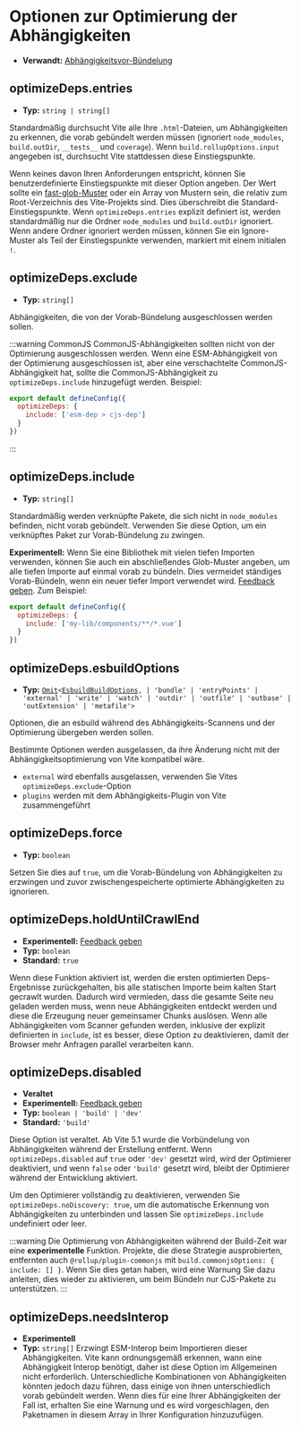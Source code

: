 # Optionen zur Optimierung der Abhängigkeiten

- **Verwandt:** [Abhängigkeitsvor-Bündelung](/guide/dep-pre-bundling)

## optimizeDeps.entries

- **Typ:** `string | string[]`

Standardmäßig durchsucht Vite alle Ihre `.html`-Dateien, um Abhängigkeiten zu erkennen, die vorab gebündelt werden müssen (ignoriert `node_modules`, `build.outDir`, `__tests__` und `coverage`). Wenn `build.rollupOptions.input` angegeben ist, durchsucht Vite stattdessen diese Einstiegspunkte.

Wenn keines davon Ihren Anforderungen entspricht, können Sie benutzerdefinierte Einstiegspunkte mit dieser Option angeben. Der Wert sollte ein [fast-glob-Muster](https://github.com/mrmlnc/fast-glob#basic-syntax) oder ein Array von Mustern sein, die relativ zum Root-Verzeichnis des Vite-Projekts sind. Dies überschreibt die Standard-Einstiegspunkte. Wenn `optimizeDeps.entries` explizit definiert ist, werden standardmäßig nur die Ordner `node_modules` und `build.outDir` ignoriert. Wenn andere Ordner ignoriert werden müssen, können Sie ein Ignore-Muster als Teil der Einstiegspunkte verwenden, markiert mit einem initialen `!`.

## optimizeDeps.exclude

- **Typ:** `string[]`

Abhängigkeiten, die von der Vorab-Bündelung ausgeschlossen werden sollen.

:::warning CommonJS
CommonJS-Abhängigkeiten sollten nicht von der Optimierung ausgeschlossen werden. Wenn eine ESM-Abhängigkeit von der Optimierung ausgeschlossen ist, aber eine verschachtelte CommonJS-Abhängigkeit hat, sollte die CommonJS-Abhängigkeit zu `optimizeDeps.include` hinzugefügt werden. Beispiel:

```js
export default defineConfig({
  optimizeDeps: {
    include: ['esm-dep > cjs-dep']
  }
})
```

:::

## optimizeDeps.include

- **Typ:** `string[]`

Standardmäßig werden verknüpfte Pakete, die sich nicht in `node_modules` befinden, nicht vorab gebündelt. Verwenden Sie diese Option, um ein verknüpftes Paket zur Vorab-Bündelung zu zwingen.

**Experimentell:** Wenn Sie eine Bibliothek mit vielen tiefen Importen verwenden, können Sie auch ein abschließendes Glob-Muster angeben, um alle tiefen Importe auf einmal vorab zu bündeln. Dies vermeidet ständiges Vorab-Bündeln, wenn ein neuer tiefer Import verwendet wird. [Feedback geben](https://github.com/vitejs/vite/discussions/15833). Zum Beispiel:

```js
export default defineConfig({
  optimizeDeps: {
    include: ['my-lib/components/**/*.vue']
  }
})
```

## optimizeDeps.esbuildOptions

- **Typ:** [`Omit`](https://www.typescriptlang.org/docs/handbook/utility-types.html#omittype-keys)`<`[`EsbuildBuildOptions`](https://esbuild.github.io/api/#general-options)`,
| 'bundle'
| 'entryPoints'
| 'external'
| 'write'
| 'watch'
| 'outdir'
| 'outfile'
| 'outbase'
| 'outExtension'
| 'metafile'>`

Optionen, die an esbuild während des Abhängigkeits-Scannens und der Optimierung übergeben werden sollen.

Bestimmte Optionen werden ausgelassen, da ihre Änderung nicht mit der Abhängigkeitsoptimierung von Vite kompatibel wäre.

- `external` wird ebenfalls ausgelassen, verwenden Sie Vites `optimizeDeps.exclude`-Option
- `plugins` werden mit dem Abhängigkeits-Plugin von Vite zusammengeführt

## optimizeDeps.force

- **Typ:** `boolean`

Setzen Sie dies auf `true`, um die Vorab-Bündelung von Abhängigkeiten zu erzwingen und zuvor zwischengespeicherte optimierte Abhängigkeiten zu ignorieren.

## optimizeDeps.holdUntilCrawlEnd

- **Experimentell:** [Feedback geben](https://github.com/vitejs/vite/discussions/15834)
- **Typ:** `boolean`
- **Standard:** `true`

Wenn diese Funktion aktiviert ist, werden die ersten optimierten Deps-Ergebnisse zurückgehalten, bis alle statischen Importe beim kalten Start gecrawlt wurden. Dadurch wird vermieden, dass die gesamte Seite neu geladen werden muss, wenn neue Abhängigkeiten entdeckt werden und diese die Erzeugung neuer gemeinsamer Chunks auslösen. Wenn alle Abhängigkeiten vom Scanner gefunden werden, inklusive der explizit definierten in `include`, ist es besser, diese Option zu deaktivieren, damit der Browser mehr Anfragen parallel verarbeiten kann.

## optimizeDeps.disabled

- **Veraltet**
- **Experimentell:** [Feedback geben](https://github.com/vitejs/vite/discussions/13839)
- **Typ:** `boolean | 'build' | 'dev'`
- **Standard:** `'build'`

Diese Option ist veraltet. Ab Vite 5.1 wurde die Vorbündelung von Abhängigkeiten während der Erstellung entfernt. Wenn `optimizeDeps.disabled` auf `true` oder `'dev'` gesetzt wird, wird der Optimierer deaktiviert, und wenn `false` oder `'build'` gesetzt wird, bleibt der Optimierer während der Entwicklung aktiviert.

Um den Optimierer vollständig zu deaktivieren, verwenden Sie `optimizeDeps.noDiscovery: true`, um die automatische Erkennung von Abhängigkeiten zu unterbinden und lassen Sie `optimizeDeps.include` undefiniert oder leer.

:::warning
Die Optimierung von Abhängigkeiten während der Build-Zeit war eine **experimentelle** Funktion. Projekte, die diese Strategie ausprobierten, entfernten auch `@rollup/plugin-commonjs` mit `build.commonjsOptions: { include: [] }`. Wenn Sie dies getan haben, wird eine Warnung Sie dazu anleiten, dies wieder zu aktivieren, um beim Bündeln nur CJS-Pakete zu unterstützen.
:::

## optimizeDeps.needsInterop

- **Experimentell**
- **Typ:** `string[]`
  Erzwingt ESM-Interop beim Importieren dieser Abhängigkeiten. Vite kann ordnungsgemäß erkennen, wann eine Abhängigkeit Interop benötigt, daher ist diese Option im Allgemeinen nicht erforderlich. Unterschiedliche Kombinationen von Abhängigkeiten könnten jedoch dazu führen, dass einige von ihnen unterschiedlich vorab gebündelt werden. Wenn dies für eine Ihrer Abhängigkeiten der Fall ist, erhalten Sie eine Warnung und es wird vorgeschlagen, den Paketnamen in diesem Array in Ihrer Konfiguration hinzuzufügen.
